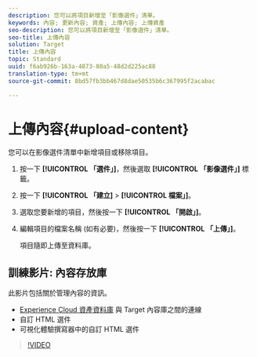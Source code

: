 ```yaml
---
description: 您可以將項目新增至「影像選件」清單。
keywords: 內容; 更新內容; 資產; 上傳內容; 上傳資產
seo-description: 您可以將項目新增至「影像選件」清單。
seo-title: 上傳內容
solution: Target
title: 上傳內容
topic: Standard
uuid: f6ab926b-163a-4873-80a5-48d2d225ac88
translation-type: tm+mt
source-git-commit: 8bd57fb3bb467d8dae50535b6c367995f2acabac

---
```



# 上傳內容{#upload-content}

您可以在影像選件清單中新增項目或移除項目。

1. 按一下 **[!UICONTROL 「選件」]**，然後選取 **[!UICONTROL 「影像選件」]** 標籤。
1. 按一下 **[!UICONTROL 「建立]** &gt; **[!UICONTROL 檔案」]**。
1. 選取您要新增的項目，然後按一下 **[!UICONTROL 「開啟」]**。
1. 編輯項目的檔案名稱 (如有必要)，然後按一下 **[!UICONTROL 「上傳」]**。

   項目隨即上傳至資料庫。

## 訓練影片: 內容存放庫

此影片包括關於管理內容的資訊。

* [Experience Cloud 資產資料庫](https://marketing.adobe.com/resources/help/en_US/mcloud/creative_cloud.html) 與 Target 內容庫之間的連線
* 自訂 HTML 選件
* 可視化體驗撰寫器中的自訂 HTML 選件

>[!VIDEO](https://video.tv.adobe.com/v/17387?captions=chi_hant)